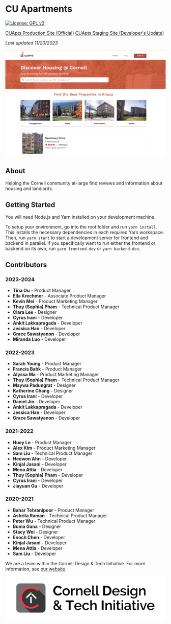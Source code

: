 # CU Apartments

[![License: GPL v3](https://img.shields.io/badge/License-GPLv3-blue.svg)](https://www.gnu.org/licenses/gpl-3.0)

[CUApts Production Site (Official)](https://www.cuapts.org/)
[CUApts Staging Site (Developer's Update)](https://cuapts-staging.herokuapp.com/)

_Last updated 11/20/2023_

![CU Apartments splash](./screenshots/splash.png)

## About

Helping the Cornell community at-large find reviews and information about housing and landlords.

## Getting Started

You will need Node.js and Yarn installed on your development machine.

To setup your environment, go into the root folder and run `yarn install`. This installs the necessary
dependencies in each required Yarn workspace. Then, run `yarn start` to start a development server
for frontend and backend in parallel. If you specifically want to run either the frontend or backend
on its own, run `yarn frontend-dev` or `yarn backend-dev`.

## Contributors

### 2023-2024

- **Tina Ou** - Product Manager
- **Ella Krechmer** - Associate Product Manager
- **Kevin Mei** - Product Marketing Manager
- **Thuy (Sophia) Pham** - Technical Product Manager
- **Clara Lee** - Designer
- **Cyrus Irani** - Developer
- **Ankit Lakkapragada** - Developer
- **Jessica Han** - Developer
- **Grace Sawatyanon** - Developer
- **Miranda Luo** - Developer

### 2022-2023

- **Sarah Young** - Product Manager
- **Francis Bahk** - Product Manager
- **Alyssa Ma** - Product Marketing Manager
- **Thuy (Sophia) Pham** - Technical Product Manager
- **Maywa Padungrat** - Designer
- **Katherine Chang** - Designer
- **Cyrus Irani** - Developer
- **Daniel Jin** - Developer
- **Ankit Lakkapragada** - Developer
- **Jessica Han** - Developer
- **Grace Sawatyanon** - Developer

### 2021-2022

- **Huey Le** - Product Manager
- **Alex Kim** - Product Marketing Manager
- **Sam Liu** - Technical Product Manager
- **Heewon Ahn** - Developer
- **Kinjal Jasani** - Developer
- **Mena Attia** - Developer
- **Thuy (Sophia) Pham** - Developer
- **Cyrus Irani** - Developer
- **Jiayuan Gu** - Developer

### 2020-2021

- **Bahar Tehranipoor** - Product Manager
- **Ashrita Raman** - Technical Product Manager
- **Peter Wu** - Technical Product Manager
- **Buma Gana** - Designer
- **Stacy Wei** - Designer
- **Enoch Chen** - Developer
- **Kinjal Jasani** - Developer
- **Mena Attia** - Developer
- **Sam Liu** - Developer

We are a team within the Cornell Design & Tech Initiative. For more information, see
[our website](https://cornelldti.org).

![dti splash](./screenshots/dti.png)
